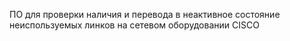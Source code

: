 ПO для проверки наличия и перевода в неактивное состояние неиспользуемых линков на сетевом оборудовании CISCO
